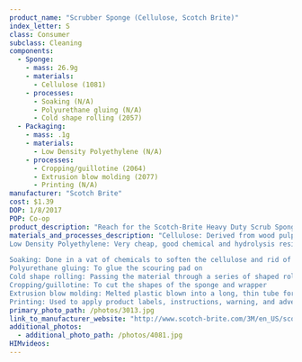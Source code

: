 ```yaml
---
product_name: "Scrubber Sponge (Cellulose, Scotch Brite)"
index_letter: S
class: Consumer
subclass: Cleaning
components:
  - Sponge:
    - mass: 26.9g
    - materials:
      - Cellulose (1081)
    - processes:
      - Soaking (N/A)
      - Polyurethane gluing (N/A)
      - Cold shape rolling (2057)
  - Packaging:
    - mass: .1g
    - materials:
      - Low Density Polyethylene (N/A)
    - processes:
      - Cropping/guillotine (2064)
      - Extrusion blow molding (2077)
      - Printing (N/A)
manufacturer: "Scotch Brite"
cost: $1.39
DOP: 1/8/2017
POP: Co-op
product_description: "Reach for the Scotch-Brite Heavy Duty Scrub Sponge because sometimes the mess is just too tough for a regular scrub sponge. From grunge on the grill, to pots and pans that sat overnight, get it done right! Look for heavy scrubbing power also available in a large size for your toughest messes."
materials_and_processes_description: "Cellulose: Derived from wood pulp, sodium sulphate, and hemp fiber
Low Density Polyethylene: Very cheap, good chemical and hydrolysis resistance, high impact strength at low temperatures, excellent electrical properties, transparent in thin films, good processability 

Soaking: Done in a vat of chemicals to soften the cellulose and rid of impurities
Polyurethane gluing: To glue the scouring pad on 
Cold shape rolling: Passing the material through a series of shaped rolls to press the sheets together
Cropping/guillotine: To cut the shapes of the sponge and wrapper
Extrusion blow molding: Melted plastic blown into a long, thin tube for molding
Printing: Used to apply product labels, instructions, warning, and advertisements"
primary_photo_path: /photos/3013.jpg
link_to_manufacturer_website: "http://www.scotch-brite.com/3M/en_US/scotch-brite/?WT.mc_id=www.scotch-brite.com/"
additional_photos:
  - additional_photo_path: /photos/4081.jpg
HIMvideos:
---
```

